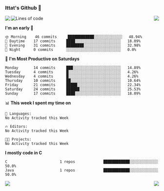 ### Ittat's Github 👋

<a href="">
  <img align="left" src="https://github-readme-stats.vercel.app/api?username=ittat&hide_border=true&show_icons=true&count_private=true" />
</a>

<a href="">
  <img align="right" src="https://github-readme-stats.vercel.app/api/top-langs/?username=ittat&layout=compact" />
</a>


<!--START_SECTION:waka-->
![Lines of code](https://img.shields.io/badge/From%20Hello%20World%20I've%20written-55.8%20million%20Lines%20of%20code-blue)

**I'm an early 🐤** 

```text
🌞 Morning    46 commits     ████████████░░░░░░░░░░░░░   48.94% 
🌆 Daytime    17 commits     ████░░░░░░░░░░░░░░░░░░░░░   18.09% 
🌃 Evening    31 commits     ████████░░░░░░░░░░░░░░░░░   32.98% 
🌙 Night      0 commits      ░░░░░░░░░░░░░░░░░░░░░░░░░   0.0%

```
📅 **I'm Most Productive on Saturdays** 

```text
Monday       14 commits     ███░░░░░░░░░░░░░░░░░░░░░░   14.89% 
Tuesday      4 commits      █░░░░░░░░░░░░░░░░░░░░░░░░   4.26% 
Wednesday    4 commits      █░░░░░░░░░░░░░░░░░░░░░░░░   4.26% 
Thursday     10 commits     ██░░░░░░░░░░░░░░░░░░░░░░░   10.64% 
Friday       21 commits     █████░░░░░░░░░░░░░░░░░░░░   22.34% 
Saturday     24 commits     ██████░░░░░░░░░░░░░░░░░░░   25.53% 
Sunday       17 commits     ████░░░░░░░░░░░░░░░░░░░░░   18.09%

```


📊 **This week I spent my time on** 

```text
💬 Languages: 
No Activity tracked this Week

🔥 Editors: 
No Activity tracked this Week

🐱‍💻 Projects: 
No Activity tracked this Week

```

**I mostly code in C** 

```text
C                        1 repos             ████████████░░░░░░░░░░░░░   50.0% 
Java                     1 repos             ████████████░░░░░░░░░░░░░   50.0%

```



<!--END_SECTION:waka-->

<a href="https://github.com/anuraghazra/github-readme-stats">
  <img align="left" src="https://github-readme-stats.vercel.app/api/pin/?username=anuraghazra&repo=github-readme-stats" />
</a>

<a href="https://github.com/anuraghazra/github-readme-stats">
  <img align="right" src="https://github-readme-stats.vercel.app/api/pin/?username=anuraghazra&repo=github-readme-stats" />
</a>


<!--
**ittat/ittat** is a ✨ _special_ ✨ repository because its `README.md` (this file) appears on your GitHub profile.

Here are some ideas to get you started:

- 🔭 I’m currently working on ...
- 🌱 I’m currently learning ...
- 👯 I’m looking to collaborate on ...
- 🤔 I’m looking for help with ...
- 💬 Ask me about ...
- 📫 How to reach me: ...
- 😄 Pronouns: ...
- ⚡ Fun fact: ...
-->

